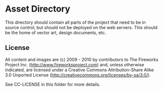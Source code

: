 Asset Directory
===============

This directory should contain all parts of the project that need to be in
source control, but should not be deployed on the web servers. This should
be the home of vector art, design documents, etc.

License
-------

All content and images are (c) 2009 - 2010 by contributors to The Fireworks
Project Inc. (http://www.fireworksproject.com) and, unless otherwise indicated,
are licensed under a Creative Commons Attribution-Share Alike 3.0 Unported
License (http://creativecommons.org/licenses/by-sa/3.0/).

See CC-LICENSE in this folder for more details.


